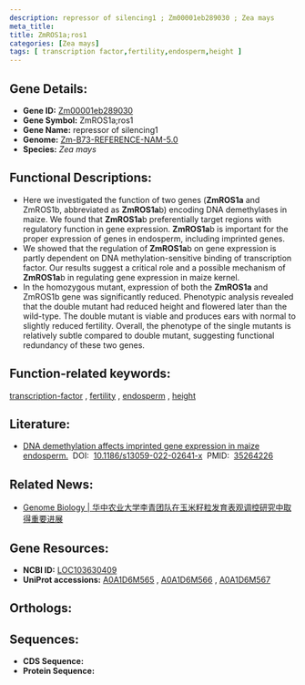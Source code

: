 ```yaml
---
description: repressor of silencing1 ; Zm00001eb289030 ; Zea mays
meta_title:
title: ZmROS1a;ros1
categories: [Zea mays]
tags: [ transcription factor,fertility,endosperm,height ]
---
```


## Gene Details:
- **Gene ID:**	[Zm00001eb289030](https://www.maizegdb.org/gene_center/gene/Zm00001eb289030)
- **Gene Symbol:** ZmROS1a;ros1
- **Gene Name:** repressor of silencing1
- **Genome:** [Zm-B73-REFERENCE-NAM-5.0](https://www.maizegdb.org/genome/assembly/Zm-B73-REFERENCE-NAM-5.0)
- **Species:** *Zea mays*

## Functional Descriptions:
   - Here we investigated the function of two genes (**ZmROS1a** and ZmROS1b, abbreviated as **ZmROS1a**b) encoding DNA demethylases in maize. We found that **ZmROS1a**b preferentially target regions with regulatory function in gene expression. **ZmROS1a**b is important for the proper expression of genes in endosperm, including imprinted genes.
   - We showed that the regulation of **ZmROS1a**b on gene expression is partly dependent on DNA methylation-sensitive binding of transcription factor. Our results suggest a critical role and a possible mechanism of **ZmROS1a**b in regulating gene expression in maize kernel.
   - In the homozygous mutant, expression of both the **ZmROS1a** and ZmROS1b gene was significantly reduced. Phenotypic analysis revealed that the double mutant had reduced height and flowered later than the wild-type. The double mutant is viable and produces ears with normal to slightly reduced fertility. Overall, the phenotype of the single mutants is relatively subtle compared to double mutant, suggesting functional redundancy of these two genes.

## Function-related keywords:
[transcription-factor](/tags/transcription-factor/)&nbsp;,&nbsp;[fertility](/tags/fertility/)&nbsp;,&nbsp;[endosperm](/tags/endosperm/)&nbsp;,&nbsp;[height](/tags/height/)

## Literature:
   - [DNA demethylation affects imprinted gene expression in maize endosperm.]( https://genomebiology.biomedcentral.com/articles/10.1186/s13059-022-02641-x)&nbsp;&nbsp;DOI:&nbsp;&nbsp;[10.1186/s13059-022-02641-x](https://genomebiology.biomedcentral.com/articles/10.1186/s13059-022-02641-x)&nbsp;&nbsp;PMID:&nbsp;&nbsp;[35264226](https://pubmed.ncbi.nlm.nih.gov/35264226/)

## Related News:
   - [Genome Biology | 华中农业大学李青团队在玉米籽粒发育表观调控研究中取得重要进展](https://mp.weixin.qq.com/s?__biz=Mzg3MDEwNDEyMg==&mid=2247526583&idx=2&sn=3b425c4f0cd32b493fa102bfc3914034&chksm=ce90c5e2f9e74cf4d74dcc8254deee4fa701f01641c9bfb89bf154b7bd38af1703a52b9a41d1&scene=27#wechat_redirect)

## Gene Resources:
- **NCBI ID:** [LOC103630409](https://www.ncbi.nlm.nih.gov/gene/?term=LOC103630409)
- **UniProt accessions:** [A0A1D6M565](https://www.uniprot.org/uniprotkb/A0A1D6M565/entry)&nbsp;,&nbsp;[A0A1D6M566](https://www.uniprot.org/uniprotkb/A0A1D6M566/entry)&nbsp;,&nbsp;[A0A1D6M567](https://www.uniprot.org/uniprotkb/A0A1D6M567/entry)

## Orthologs:

## Sequences:
- **CDS Sequence:**
- **Protein Sequence:**
